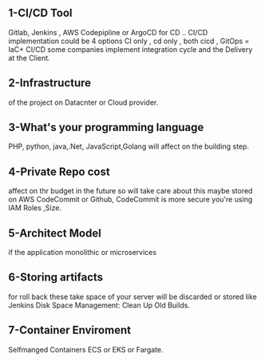 
##  1-CI/CD  Tool

Gitlab, Jenkins , AWS Codepipline or ArgoCD for CD .. CI/CD implementation could be 4 options CI only , cd only , both cicd , GitOps = IaC+ CI/CD
some companies implement integration cycle and the Delivery at the Client.

## 2-Infrastructure 
of the project on Datacnter or Cloud provider.

## 3-What's your programming language 

PHP, python, java,.Net, JavaScript,Golang will affect on the building step.

## 4-Private Repo cost
affect on thr budget in the future so will take care about this maybe stored on AWS CodeCommit or Github, CodeCommit is more secure you're using IAM Roles ,Size.

## 5-Architect Model 
if the application monolithic or microservices

## 6-Storing  artifacts
for roll back these take space of your server will be discarded or stored like Jenkins Disk Space Management: Clean Up Old Builds.

## 7-Container Enviroment
Selfmanged Containers ECS or EKS or Fargate.






